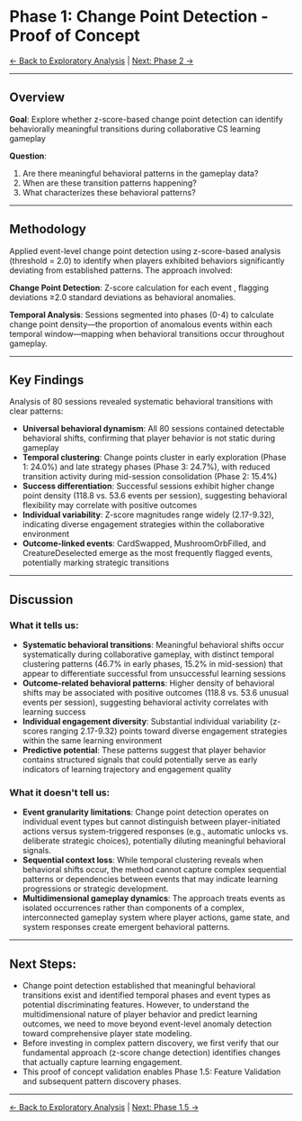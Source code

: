 # Phase 1: Change Point Detection - Proof of Concept

[← Back to Exploratory Analysis](../1-exploratory-analysis.md) | [Next: Phase 2 →](phase2-predictive-modeling.md)

---

## Overview
**Goal**: Explore whether z-score-based change point detection can identify behaviorally meaningful transitions during collaborative CS learning gameplay

**Question**: 
1. Are there meaningful behavioral patterns in the gameplay data?
2. When are these transition patterns happening?
3. What characterizes these behavioral patterns?

---

## Methodology

Applied event-level change point detection using z-score-based analysis (threshold = 2.0) to identify when players exhibited behaviors significantly deviating from established patterns. The approach involved:

**Change Point Detection**: Z-score calculation for each event , flagging deviations ≥2.0 standard deviations as behavioral anomalies.

**Temporal Analysis**: Sessions segmented into phases (0-4) to calculate change point density—the proportion of anomalous events within each temporal window—mapping when behavioral transitions occur throughout gameplay.

---

## Key Findings


Analysis of 80 sessions revealed systematic behavioral transitions with clear patterns:

- **Universal behavioral dynamism**: All 80 sessions contained detectable behavioral shifts, confirming that player behavior is not static during gameplay
- **Temporal clustering**: Change points cluster in early exploration (Phase 1: 24.0%) and late strategy phases (Phase 3: 24.7%), with reduced transition activity during mid-session consolidation (Phase 2: 15.4%)
- **Success differentiation**: Successful sessions exhibit higher change point density (118.8 vs. 53.6 events per session), suggesting behavioral flexibility may correlate with positive outcomes
- **Individual variability**: Z-score magnitudes range widely (2.17-9.32), indicating diverse engagement strategies within the collaborative environment
- **Outcome-linked events**: CardSwapped, MushroomOrbFilled, and CreatureDeselected emerge as the most frequently flagged events, potentially marking strategic transitions

---
## Discussion

### What it tells us: 
- **Systematic behavioral transitions**: Meaningful behavioral shifts occur systematically during collaborative gameplay, with distinct temporal clustering patterns (46.7% in early phases, 15.2% in mid-session) that appear to differentiate successful from unsuccessful learning sessions
- **Outcome-related behavioral patterns**: Higher density of behavioral shifts may be associated with positive outcomes (118.8 vs. 53.6 unusual events per session), suggesting behavioral activity correlates with learning success
- **Individual engagement diversity**: Substantial individual variability (z-scores ranging 2.17-9.32) points toward diverse engagement strategies within the same learning environment
- **Predictive potential**: These patterns suggest that player behavior contains structured signals that could potentially serve as early indicators of learning trajectory and engagement quality

### What it doesn't tell us:
- **Event granularity limitations**: Change point detection operates on individual event types but cannot distinguish between player-initiated actions versus system-triggered responses (e.g., automatic unlocks vs. deliberate strategic choices), potentially diluting meaningful behavioral signals.
- **Sequential context loss**: While temporal clustering reveals when behavioral shifts occur, the method cannot capture complex sequential patterns or dependencies between events that may indicate learning progressions or strategic development.
- **Multidimensional gameplay dynamics**: The approach treats events as isolated occurrences rather than components of a complex, interconnected gameplay system where player actions, game state, and system responses create emergent behavioral patterns.

---
## Next Steps:
- Change point detection established that meaningful behavioral transitions exist and identified temporal phases and event types as potential discriminating features. However, to understand the multidimensional nature of player behavior and predict learning outcomes, we need to move beyond event-level anomaly detection toward comprehensive player state modeling.
- Before investing in complex pattern discovery, we first verify that our fundamental approach (z-score change detection) identifies changes that actually capture learning engagement.
- This proof of concept validation enables Phase 1.5: Feature Validation and subsequent pattern discovery phases.

---

[← Back to Exploratory Analysis](../1-exploratory-analysis.md) | [Next: Phase 1.5 →](phase1.5-predictive-modeling.md)
